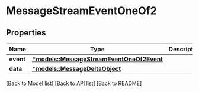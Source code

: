 # MessageStreamEventOneOf2

## Properties
Name | Type | Description | Notes
------------ | ------------- | ------------- | -------------
**event** | [***models::MessageStreamEventOneOf2Event**](MessageStreamEvent_oneOf_2_event.md) |  | 
**data** | [***models::MessageDeltaObject**](MessageDeltaObject.md) |  | 

[[Back to Model list]](../README.md#documentation-for-models) [[Back to API list]](../README.md#documentation-for-api-endpoints) [[Back to README]](../README.md)


